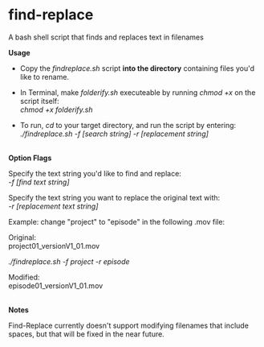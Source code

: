 # find-replace
A bash shell script that finds and replaces text in filenames

**Usage**
- Copy the *findreplace.sh* script **into the directory** containing files you'd like to rename.<br/>
- In Terminal, make *folderify.sh* executeable by running *chmod +x* on the script itself:<br/>
*chmod +x folderify.sh* 

- To run, *cd* to your target directory, and run the script by entering:<br/>
*./findreplace.sh -f [search string] -r [replacement string]*<br/><br/>

**Option Flags**<br/>

Specify the text string you'd like to find and replace:<br/>
*-f [find text string]*<br/>

Specify the text string you want to replace the original text with:<br/>
*-r [replacement text string]*<br/>

Example: change "project" to "episode" in the following .mov file:

Original:<br/>
project01_versionV1_01.mov

*./findreplace.sh -f project -r episode*  

Modified:<br/>
episode01_versionV1_01.mov<br/><br/>

**Notes**

Find-Replace currently doesn't support modifying filenames that include spaces, but that will be fixed in the near future.




